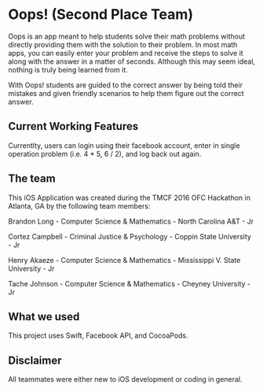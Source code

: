 # Oops! (Second Place Team)

Oops is an app meant to help students solve their math problems without directly providing them with the solution to their problem. In most math apps, you can easily enter your problem and receive the steps to solve it along with the answer in a matter of seconds. Although this may seem ideal, nothing is truly being learned from it.

With Oops! students are guided to the correct answer by being told their mistakes and given friendly scenarios to help them figure out the correct answer. 

## Current Working Features

Currentlty, users can login using their facebook account, enter in single operation problem (i.e. 4 * 5, 6 / 2), and log back out again.


## The team

This iOS Application was created during the TMCF 2016 OFC Hackathon in Atlanta, GA by the following team members:

Brandon Long - Computer Science & Mathematics - North Carolina A&T - Jr

Cortez Campbell - Criminal Justice & Psychology - Coppin State University - Jr

Henry Akaeze - Computer Science & Mathematics - Mississippi V. State University - Jr

Tache Johnson -  Computer Science & Mathematics - Cheyney University - Jr

## What we used

This project uses Swift, Facebook API, and CocoaPods. 

## Disclaimer

All teammates were either new to iOS development or coding in general.
